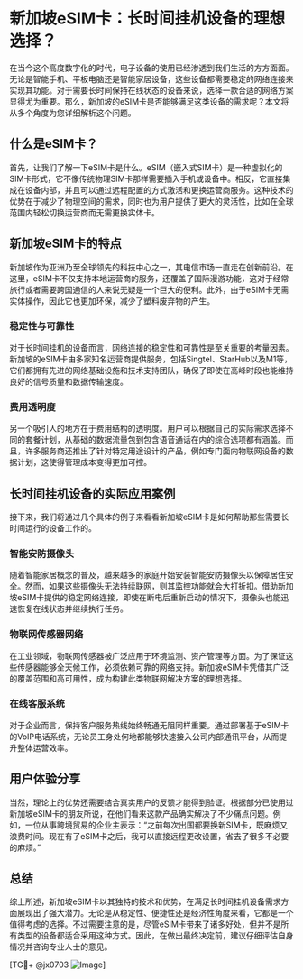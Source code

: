 # 新加坡eSIM卡：长时间挂机设备的理想选择？

在当今这个高度数字化的时代，电子设备的使用已经渗透到我们生活的方方面面。无论是智能手机、平板电脑还是智能家居设备，这些设备都需要稳定的网络连接来实现其功能。对于需要长时间保持在线状态的设备来说，选择一款合适的网络方案显得尤为重要。那么，新加坡的eSIM卡是否能够满足这类设备的需求呢？本文将从多个角度为您详细解析这个问题。

## 什么是eSIM卡？

首先，让我们了解一下eSIM卡是什么。eSIM（嵌入式SIM卡）是一种虚拟化的SIM卡形式，它不像传统物理SIM卡那样需要插入手机或设备中。相反，它直接集成在设备内部，并且可以通过远程配置的方式激活和更换运营商服务。这种技术的优势在于减少了物理空间的需求，同时也为用户提供了更大的灵活性，比如在全球范围内轻松切换运营商而无需更换实体卡。

## 新加坡eSIM卡的特点

新加坡作为亚洲乃至全球领先的科技中心之一，其电信市场一直走在创新前沿。在这里，eSIM卡不仅支持本地运营商的服务，还覆盖了国际漫游功能，这对于经常旅行或者需要跨国通信的人来说无疑是一个巨大的便利。此外，由于eSIM卡无需实体操作，因此它也更加环保，减少了塑料废弃物的产生。

### 稳定性与可靠性

对于长时间挂机的设备而言，网络连接的稳定性和可靠性是至关重要的考量因素。新加坡的eSIM卡由多家知名运营商提供服务，包括Singtel、StarHub以及M1等，它们都拥有先进的网络基础设施和技术支持团队，确保了即使在高峰时段也能维持良好的信号质量和数据传输速度。

### 费用透明度

另一个吸引人的地方在于费用结构的透明度。用户可以根据自己的实际需求选择不同的套餐计划，从基础的数据流量包到包含语音通话在内的综合选项都有涵盖。而且，许多服务商还推出了针对特定用途设计的产品，例如专门面向物联网设备的数据计划，这使得管理成本变得更加可控。

## 长时间挂机设备的实际应用案例

接下来，我们将通过几个具体的例子来看看新加坡eSIM卡是如何帮助那些需要长时间运行的设备工作的。

### 智能安防摄像头

随着智能家居概念的普及，越来越多的家庭开始安装智能安防摄像头以保障居住安全。然而，如果这些摄像头无法持续联网，则其监控功能就会大打折扣。借助新加坡eSIM卡提供的稳定网络连接，即使在断电后重新启动的情况下，摄像头也能迅速恢复在线状态并继续执行任务。

### 物联网传感器网络

在工业领域，物联网传感器被广泛应用于环境监测、资产管理等方面。为了保证这些传感器能够全天候工作，必须依赖可靠的网络支持。新加坡eSIM卡凭借其广泛的覆盖范围和高可用性，成为构建此类物联网解决方案的理想选择。

### 在线客服系统

对于企业而言，保持客户服务热线始终畅通无阻同样重要。通过部署基于eSIM卡的VoIP电话系统，无论员工身处何地都能够快速接入公司内部通讯平台，从而提升整体运营效率。

## 用户体验分享

当然，理论上的优势还需要结合真实用户的反馈才能得到验证。根据部分已使用过新加坡eSIM卡的朋友所说，在他们看来这款产品确实解决了不少痛点问题。例如，一位从事跨境贸易的企业主表示：“之前每次出国都要换新SIM卡，既麻烦又浪费时间。现在有了eSIM卡之后，我可以直接远程更改设置，省去了很多不必要的麻烦。”

## 总结

综上所述，新加坡eSIM卡以其独特的技术和优势，在满足长时间挂机设备需求方面展现出了强大潜力。无论是从稳定性、便捷性还是经济性角度来看，它都是一个值得考虑的选择。不过需要注意的是，尽管eSIM卡带来了诸多好处，但并不是所有类型的设备都适合采用这种方式。因此，在做出最终决定前，建议仔细评估自身情况并咨询专业人士的意见。

[TG💪+ @jx0703 ![Image](https://github.com/user-attachments/assets/dbca1d08-cadb-493c-b0ec-ad6f7a83f270)]